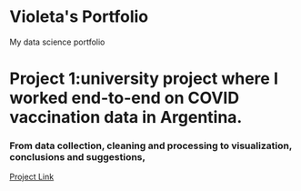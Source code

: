 # Violeta's Portfolio
My data science portfolio

# Project 1:university project where I worked end-to-end on COVID vaccination data in Argentina.  
### From data collection, cleaning and processing to visualization, conclusions and suggestions,

[Project Link](https://github.com/VioletaSaguier/Proyecto/blob/main/VacunasArgentina.html)
